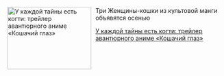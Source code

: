 <!--2025-08-28 11:45:24-->
<div class="yb">
  <div class="rss kino_kino"><a href="https://www.kino-teatr.ru/kino/news/y2025/8-28/38780/" title="У каждой тайны есть когти: трейлер авантюрного аниме «Кошачий глаз»"><img src="https://www.kino-teatr.ru/news/0/8/38780/poster.jpg" width="196" height="147" align="left" hspace="5" style="margin: 0px 10px 0px 5px" alt="У каждой тайны есть когти: трейлер авантюрного аниме «Кошачий глаз»"/></a>Три Женщины-кошки из культовой манги объявятся осенью <p class="titl"><a href="https://www.kino-teatr.ru/kino/news/y2025/8-28/38780/">У каждой тайны есть когти: трейлер авантюрного аниме «Кошачий глаз»</a></p></div>
</div>
